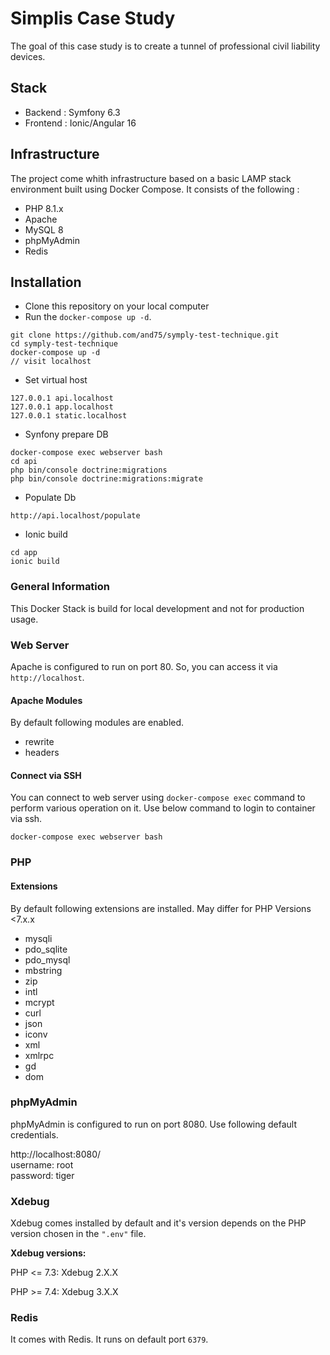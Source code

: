 
# Simplis Case Study
The goal of this case study is to create a tunnel of professional civil liability devices.

## Stack
- Backend : Symfony 6.3
- Frontend : Ionic/Angular 16

## Infrastructure
The project come whith infrastructure based on a basic LAMP stack environment built using Docker Compose. It consists of the following :

- PHP 8.1.x
- Apache
- MySQL 8
- phpMyAdmin
- Redis

## Installation

- Clone this repository on your local computer
- Run the `docker-compose up -d`.

```shell
git clone https://github.com/and75/symply-test-technique.git
cd symply-test-technique
docker-compose up -d
// visit localhost
```

- Set virtual host 
```shell
127.0.0.1 api.localhost
127.0.0.1 app.localhost
127.0.0.1 static.localhost
```

- Synfony prepare DB

```shell
docker-compose exec webserver bash
cd api
php bin/console doctrine:migrations
php bin/console doctrine:migrations:migrate
```

- Populate Db
```
http://api.localhost/populate
```

- Ionic build

```shell
cd app
ionic build
```


### General Information

This Docker Stack is build for local development and not for production usage.

### Web Server

Apache is configured to run on port 80. So, you can access it via `http://localhost`.

#### Apache Modules

By default following modules are enabled.

- rewrite
- headers

#### Connect via SSH

You can connect to web server using `docker-compose exec` command to perform various operation on it. Use below command to login to container via ssh.

```shell
docker-compose exec webserver bash
```

### PHP

#### Extensions

By default following extensions are installed.
May differ for PHP Versions <7.x.x

- mysqli
- pdo_sqlite
- pdo_mysql
- mbstring
- zip
- intl
- mcrypt
- curl
- json
- iconv
- xml
- xmlrpc
- gd
- dom

### phpMyAdmin

phpMyAdmin is configured to run on port 8080. Use following default credentials.

http://localhost:8080/  
username: root  
password: tiger

### Xdebug

Xdebug comes installed by default and it's version depends on the PHP version chosen in the `".env"` file.

**Xdebug versions:**

PHP <= 7.3: Xdebug 2.X.X

PHP >= 7.4: Xdebug 3.X.X

### Redis

It comes with Redis. It runs on default port `6379`.